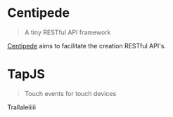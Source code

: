 # Centipede

> A tiny RESTful API framework

[Centipede](http://asbjornenge.com/soft/centipede.html) aims to facilitate the creation RESTful API's.

# TapJS

> Touch events for touch devices

Trallaleiiiii